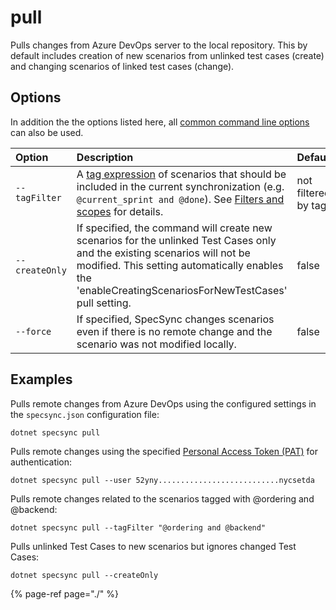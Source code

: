 # pull

Pulls changes from Azure DevOps server to the local repository. This by default includes creation of new scenarios from unlinked test cases \(create\) and changing scenarios of linked test cases \(change\).

## Options

In addition the the options listed here, all [common command line options](./#common-command-line-options) can also be used.

| Option | Description | Default |
| :--- | :--- | :--- |
| `--tagFilter` | A [tag expression](http://speclink.me/tagexpressions) of scenarios that should be included in the current synchronization \(e.g. `@current_sprint and @done`\). See [Filters and scopes](../../important-concepts/filters-and-scopes.md) for details. | not filtered by tags |
| `--createOnly` | If specified, the command will create new scenarios for the unlinked Test Cases only and the existing scenarios will not be modified. This setting automatically enables the 'enableCreatingScenariosForNewTestCases' pull setting. | false |
| `--force` | If specified, SpecSync changes scenarios even if there is no remote change and the scenario was not modified locally. | false |

## Examples

Pulls remote changes from Azure DevOps using the configured settings in the `specsync.json` configuration file:

```text
dotnet specsync pull
```

Pulls remote changes using the specified [Personal Access Token \(PAT\)](../../features/general-features/tfs-authentication-options.md#vsts-personal-access-tokens) for authentication:

```text
dotnet specsync pull --user 52yny...........................nycsetda
```

Pulls remote changes related to the scenarios tagged with @ordering and @backend:

```text
dotnet specsync pull --tagFilter "@ordering and @backend"
```

Pulls unlinked Test Cases to new scenarios but ignores changed Test Cases:

```text
dotnet specsync pull --createOnly
```

{% page-ref page="./" %}

